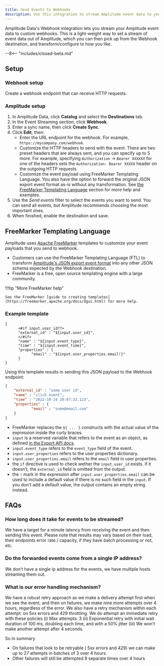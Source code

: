 ```yaml
---
title: Send Events to Webhooks
description: Use this integration to stream Amplitude event data to your custom webhooks.
---
```


Amplitude Data's Webhook integration lets you stream your Amplitude event data to custom webhooks. This is a light-weight way to set a stream of event data out of Amplitude, which you can then pick up from the Webhook destination, and transform/configure to how you like.

--8<-- "includes/closed-beta.md"

## Setup

### Webhook setup

Create a webhook endpoint that can receive HTTP requests. 

### Amplitude setup

1. In Amplitude Data, click **Catalog** and select the **Destinations** tab.
2. In the Event Streaming section, click **Webhook**.
3. Enter a sync name, then click **Create Sync**.
4. Click **Edit**, then:
     - Enter the URL endpoint for the webhook. For example, `https://mycompany.com/webhook`.
     - Customize the HTTP headers to send with the event. There are two preset headers that are always sent, and you can specify up to 5 more. For example, specifying `Authorization` → `Bearer XXXXXX` for one of the headers sets the `Authorization: Bearer XXXXX` header on the outgoing HTTP requests.
     - Customize the event payload using FreeMarker Templating Language. You also have the option to forward the original JSON export event format as-is without any transformation. See [the FreeMarker Templating Language](#freemarker-templating-language) section for more help and examples.
5. Use the *Send events* filter to select the events you want to send. You can send all events, but Amplitude recommends choosing the most important ones.
6. When finished, enable the destination and save.

## FreeMarker Templating Language

Amplitude uses [Apache FreeMarker](https://freemarker.apache.org/) templates to customize your event payloads that you send to webhook.

- Customers can use the FreeMarker Templating Language (FTL) to transform [Amplitude's JSON export event format](../../analytics/apis/export-api.md) into any other JSON schema expected by the Webhook destination.
- FreeMarker is a free, open source templating engine with a large community.

!!!tip "More FreeMarker help"

    See the FreeMarker [guide to creating templates](https://freemarker.apache.org/docs/dgui.html) for more help. 

### Example template

```text
{
      <#if input.user_id??>
      "external_id" : "${input.user_id}",
      </#if>
      "name" : "${input.event_type}",
      "time" : "${input.event_time}",
      "properties" : {
            "email" : "${input.user_properties.email!}"
      }
}
```

Using this template results in sending this JSON payload to the Webhook endpoint:

```json
{
    "external_id" : "some user id",
    "name" : "click event",
    "time" : "2022-10-24 20:07:32.123",
    "properties" : {
            "email" : "some@email.com"
    }
}
```

- FreeMarker replaces the `${ ... }` constructs with the actual value of the expression inside the curly braces.
- `input` is a reserved variable that refers to the event as an object, as defined [in the Export API docs](../../analytics/apis/export-api.md).
- `input.event_type` refers to the `event_type` field of the event.
- `input.user_properties` refers to the user properties dictionary.
- `input.user_properties.email` refers to the `email` field in user properties.
- the `if` directive is used to check wether the `input.user_id` exists. if it doesn't, the `external_id` field is omitted from the output.
- the `!` mark in the expression after `input.user_properties.email` can be used to include a default value if there is no such field in the `input`. If you don't add a default value, the output contains an empty string instead.

## FAQs

### How long does it take for events to be streamed? 

We have a target for a minute latency from receiving the event and then sending this event. Please note that results may vary based on their load, their endpoints error rate / capacity, if they have batch processing or not, etc.

### Do the forwarded events come from a single IP address?

We don’t have a single ip address for the events, we have multiple hosts streaming them out.

### What is our error handling mechanism?

We have a robust retry approach as we make a delivery attempt first when we see the event, and then on failures, we make nine more attempts over 4 hours, regardless of the error. We also have a retry mechanism within each attempt: on 5xx errors and 429 throttling. We do attempt an immediate retry with these policies (i) Max attempts: 3 (ii) Exponential retry with initial wait duration of 100 ms, doubling each time, and with a 50% jitter (iii) We won’t make another attempt after 4 seconds.

So in summary
- On failures that look to be retryable ( 5xx errors and 429) we can make up to 27 attempts in batches of 3 over 4 hours.
- Other failures will still be attempted 9 separate times over 4 hours
